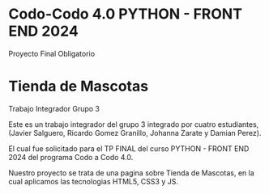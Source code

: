 # Codo-Codo 4.0 PYTHON - FRONT END 2024

Proyecto Final Obligatorio

# Tienda de Mascotas

Trabajo Integrador Grupo 3

Este es un trabajo integrador del grupo 3 integrado por cuatro estudiantes, (Javier Salguero, Ricardo Gomez Granillo, Johanna Zarate y Damian Perez). 

El cual fue solicitado para el TP FINAL del curso PYTHON - FRONT END 2024 del programa Codo a Codo 4.0. 

Nuestro proyecto se trata de una pagina sobre Tienda de Mascotas, en la cual aplicamos las tecnologias HTML5, CSS3 y JS.
